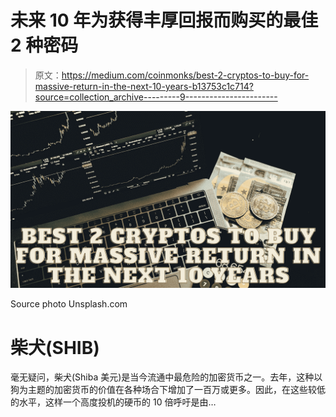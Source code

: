 # 未来 10 年为获得丰厚回报而购买的最佳 2 种密码

> 原文：<https://medium.com/coinmonks/best-2-cryptos-to-buy-for-massive-return-in-the-next-10-years-b13753c1c714?source=collection_archive---------9----------------------->

![](img/28104a93758d04d6dede7fa0d0e414f4.png)

Source photo Unsplash.com

# 柴犬(SHIB)

毫无疑问，柴犬(Shiba 美元)是当今流通中最危险的加密货币之一。去年，这种以狗为主题的加密货币的价值在各种场合下增加了一百万或更多。因此，在这些较低的水平，这样一个高度投机的硬币的 10 倍呼吁是由…